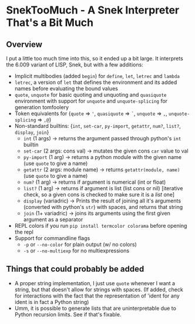 SnekTooMuch - A Snek Interpreter That's a Bit Much
==================================================

## Overview

I put a little too much time into this, so it ended up a bit large.
It interprets the 6.009 variant of LISP, Snek, but with a few additions:

- Implicit multibodies (added `begin`) for `define`, `let`, `letrec` and `lambda`
- `letrec`, a version of `let` that defines the environment and its added names before evaluating the bound values
- `quote`, `unquote` for basic quoting and unquoting and `quasiquote` environment with support for `unquote` and `unquote-splicing` for generation tomfoolery
- Token equivalents for {`quote` => `'`, `quasiquote` => `` ` ``, `unquote` => `,`, `unquote-splicing` => `,@`}
- Non-standard builtins: {`int`, `set-car`, `py-import`, `getattr`, `num?`, `list?`, `display`, `join`}
    - `int` (1 args) -> returns the argument passed through python's `int` builtin
    - `set-car` (2 args: cons val) -> mutates the given cons `car` value to val
    - `py-import` (1 arg) -> returns a python module with the given name (use `quote` to give a name)
    - `getattr` (2 args: module name) -> returns `getattr(module, name)` (use `quote` to give a name)
    - `num?` (1 arg) -> returns if argument is numerical (int or float)
    - `list?` (1 arg) -> returns if argument is list (list cons or nil) [iterative check, so a given cons is checked to make sure it is a *list* one]
    - `display` (variadric) -> Prints the result of joining all it's arguments (converted with python's `str`) with spaces, and returns that string
    - `join` (1+ variadric) -> joins its arguments using the first given argument as a separator
- REPL colors if you run `pip install termcolor colorama` before opening the repl
- Support for commandline flags
    - `-p` or `--no-color` for plain output (w/ no colors)
    - `-s` or `--no-multiexp` for no multiexpressions

## Things that could probably be added

- A proper string implementation, I just use `quote` whenever I want a string, but that doesn't allow for strings 
with spaces. (If added, check for interactions with the fact that the representation of 'ident for any ident is in fact a Python string)
- Umm, it is possible to generate lists that are uninterpretable due to Python recursion limits. See if that's fixable.
